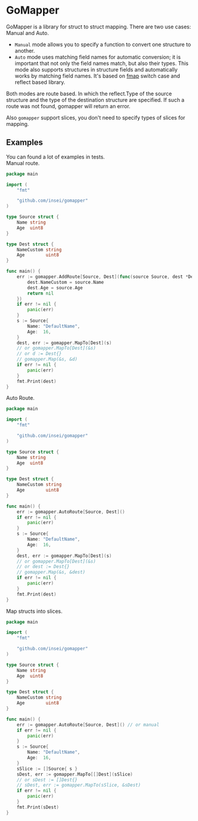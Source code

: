# GoMapper 
GoMapper is a library for struct to struct mapping.
There are two use cases: Manual and Auto.<br>
* `Manual` mode allows you to specify a function to convert one structure to another.<br>
* `Auto` mode uses matching field names for automatic conversion; 
it is important that not only the field names match, but also their types. 
This mode also supports structures in structure fields and automatically works by matching field names. 
It's based on [fmap](https://github.com/insei/fmap) switch case and reflect based library.


Both modes are route based. In which the reflect.Type of the source structure and the type of the destination structure 
are specified. If such a route was not found, gomapper will return an error.

Also `gomapper` support slices, you don't need to specify types of slices for mapping.

## Examples
You can found a lot of examples in tests.<br>
Manual route.

```go
package main

import (
	"fmt"

	"github.com/insei/gomapper"
)

type Source struct {
	Name string
	Age  uint8
}

type Dest struct {
	NameCustom string
	Age        uint8
}

func main() {
	err := gomapper.AddRoute[Source, Dest](func(source Source, dest *Dest) error {
		dest.NameCustom = source.Name
		dest.Age = source.Age
		return nil
	})
	if err != nil {
		panic(err)
	}
	s := Source{
		Name: "DefaultName",
		Age:  16,
	}
	dest, err := gomapper.MapTo[Dest](s) 
	// or gomapper.MapTo[Dest](&s)
	// or d := Dest{}
	// gomapper.Map(&s, &d)
	if err != nil {
		panic(err)
	}
	fmt.Print(dest)
}
```
Auto Route.
```go
package main

import (
	"fmt"

	"github.com/insei/gomapper"
)

type Source struct {
	Name string
	Age  uint8
}

type Dest struct {
	NameCustom string
	Age        uint8
}

func main() {
	err := gomapper.AutoRoute[Source, Dest]()
	if err != nil {
		panic(err)
	}
	s := Source{
		Name: "DefaultName",
		Age:  16,
	}
	dest, err := gomapper.MapTo[Dest](s) 
	// or gomapper.MapTo[Dest](&s)
	// or dest := Dest{}
	// gomapper.Map(&s, &dest)
	if err != nil {
		panic(err)
	}
	fmt.Print(dest)
}
```
Map structs into slices.
```go
package main

import (
	"fmt"

	"github.com/insei/gomapper"
)

type Source struct {
	Name string
	Age  uint8
}

type Dest struct {
	NameCustom string
	Age        uint8
}

func main() {
	err := gomapper.AutoRoute[Source, Dest]() // or manual
	if err != nil {
		panic(err)
	}
	s := Source{
		Name: "DefaultName",
		Age:  16,
	}
	sSlice := []Source{ s }
	sDest, err := gomapper.MapTo[[]Dest](sSlice) 
	// or sDest := []Dest{}
	// sDest, err := gomapper.MapTo(sSlice, &sDest) 
	if err != nil {
		panic(err)
	}
	fmt.Print(sDest)
}
```
